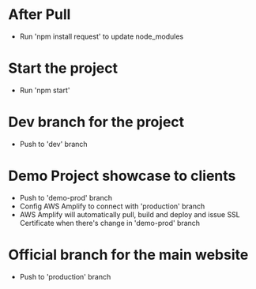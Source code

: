 # After Pull

- Run 'npm install request' to update node_modules

# Start the project
- Run 'npm start'

# Dev branch for the project
- Push to 'dev' branch

# Demo Project showcase to clients
- Push to 'demo-prod' branch
- Config AWS Amplify to connect with 'production' branch
- AWS Amplify will automatically pull, build and deploy and issue SSL Certificate when there's change in 'demo-prod' branch

# Official branch for the main website
- Push to 'production' branch
